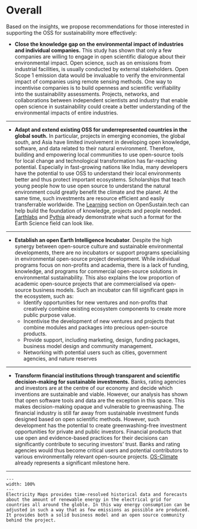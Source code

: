 # Overall

Based on the insights, we propose recommendations for those interested in supporting the OSS for sustainability more effectively:

- **Close the knowledge gap on the environmental impact of industries and individual companies.** This study has shown that only a few companies are willing to engage in open scientific dialogue about their environmental impact. Open science, such as on emissions from industrial facilities, is usually conducted by external stakeholders. Open Scope 1 emission data would be invaluable to verify the environmental impact of companies using remote sensing methods. One way to incentivise companies is to build openness and scientific verifiability into the sustainability assessments. Projects, networks, and collaborations between independent scientists and industry that enable open science in sustainability could create a better understanding of the environmental impacts of entire industries. 

---

- **Adapt and extend existing OSS for underrepresented countries in the global south.** In particular, projects in emerging economies, the global south, and Asia have limited involvement in developing open knowledge, software, and data related to their natural environment. Therefore, building and empowering local communities to use open-source tools for local change and technological transformation has far-reaching potential. Especially in fast-growing nations like India, many developers have the potential to use OSS to understand their local environments better and thus protect important ecosystems. Scholarships that teach young people how to use open source to understand the natural environment could greatly benefit the climate and the planet. At the same time, such investments are resource efficient and easily transferrable worldwide. The [Learning](https://opensustain.tech/learning/) section on OpenSustain.tech can help build the foundation of knowledge, projects and people needed. [Earthlabs](https://www.earthdatascience.org/) and [Pythia](https://projectpythia.org/) already demonstrate what such a format for the Earth Science field can look like.

---

- **Establish an open Earth Intelligence Incubator**. Despite the high synergy between open-source culture and sustainable environmental developments, there are no incubators or support programs specialising in environmental open-source project development. While individual programs focus on non-profits and academia, there is a lack of funding, knowledge, and programs for commercial open-source solutions in environmental sustainability. This also explains the low proportion of academic open-source projects that are commercialised via open-source business models. Such an incubator can fill significant gaps in the ecosystem, such as:
    - Identify opportunities for new ventures and non-profits that creatively combine existing ecosystem components to create more public purpose value.
    - Incentivise the development of new ventures and projects that combine modules and packages into precious open-source products.
    - Provide support, including marketing, design, funding packages, business model design and community management.
    - Networking with potential users such as cities, government agencies, and nature reserves

---

- **Transform financial institutions through transparent and scientific decision-making for sustainable investments.** Banks, rating agencies and investors are at the centre of our economy and decide which inventions are sustainable and viable. However, our analysis has shown that open software tools and data are the exception in this space. This makes decision-making opaque and vulnerable to greenwashing. The financial industry is still far away from sustainable investment funds designed based on open scientific methods. However, such development has the potential to create greenwashing-free investment opportunities for private and public investors. Financial products that use open and evidence-based practices for their decisions can significantly contribute to securing investors' trust. Banks and rating agencies would thus become critical users and potential contributors to various environmentally relevant open-source projects. [OS-Climate](https://os-climate.org/) already represents a significant milestone here.

---

 ```{figure} ../images/ElectricityMaps.png
---
width: 100%
---
Electricity Maps provides time-resolved historical data and forecasts about the amount of renewable energy in the electrical grid for countries all around the globle. In this way energy consumption can be adjusted in such a way that as few emissions as possible are produced. It provides both a solid business model and an open source community behind the project.
 ```

```python

```
